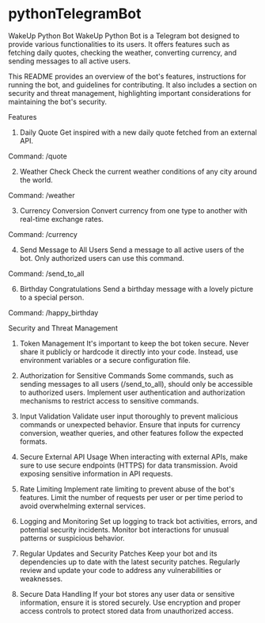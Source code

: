 # pythonTelegramBot
WakeUp Python Bot
WakeUp Python Bot is a Telegram bot designed to provide various functionalities to its users. It offers features such as fetching daily quotes, checking the weather, converting currency, and sending messages to all active users.

This README provides an overview of the bot's features, instructions for running the bot, and guidelines for contributing. It also includes a section on security and threat management, highlighting important considerations for maintaining the bot's security.

Features
1. Daily Quote
Get inspired with a new daily quote fetched from an external API.

Command:
/quote

2. Weather Check
Check the current weather conditions of any city around the world.

Command:
/weather

3. Currency Conversion
Convert currency from one type to another with real-time exchange rates.

Command:
/currency

4. Send Message to All Users
Send a message to all active users of the bot. Only authorized users can use this command.

Command:
/send_to_all

6. Birthday Congratulations
Send a birthday message with a lovely picture to a special person.

Command:
/happy_birthday

Security and Threat Management
1. Token Management
It's important to keep the bot token secure. Never share it publicly or hardcode it directly into your code. Instead, use environment variables or a secure configuration file.

2. Authorization for Sensitive Commands
Some commands, such as sending messages to all users (/send_to_all), should only be accessible to authorized users. Implement user authentication and authorization mechanisms to restrict access to sensitive commands.

3. Input Validation
Validate user input thoroughly to prevent malicious commands or unexpected behavior. Ensure that inputs for currency conversion, weather queries, and other features follow the expected formats.

4. Secure External API Usage
When interacting with external APIs, make sure to use secure endpoints (HTTPS) for data transmission. Avoid exposing sensitive information in API requests.

5. Rate Limiting
Implement rate limiting to prevent abuse of the bot's features. Limit the number of requests per user or per time period to avoid overwhelming external services.

6. Logging and Monitoring
Set up logging to track bot activities, errors, and potential security incidents. Monitor bot interactions for unusual patterns or suspicious behavior.

7. Regular Updates and Security Patches
Keep your bot and its dependencies up to date with the latest security patches. Regularly review and update your code to address any vulnerabilities or weaknesses.

8. Secure Data Handling
If your bot stores any user data or sensitive information, ensure it is stored securely. Use encryption and proper access controls to protect stored data from unauthorized access.